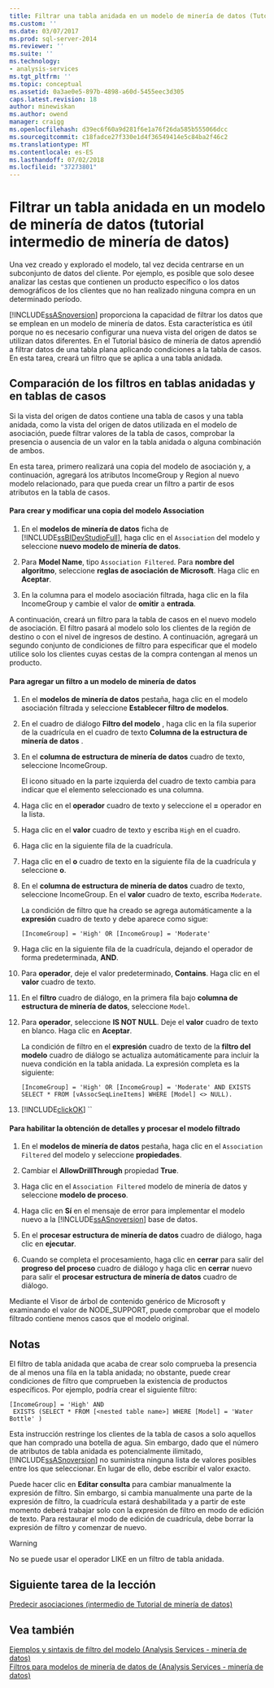 ```yaml
---
title: Filtrar una tabla anidada en un modelo de minería de datos (Tutorial de minería de datos intermedios) | Microsoft Docs
ms.custom: ''
ms.date: 03/07/2017
ms.prod: sql-server-2014
ms.reviewer: ''
ms.suite: ''
ms.technology:
- analysis-services
ms.tgt_pltfrm: ''
ms.topic: conceptual
ms.assetid: 0a3ae0e5-897b-4898-a60d-5455eec3d305
caps.latest.revision: 18
author: minewiskan
ms.author: owend
manager: craigg
ms.openlocfilehash: d39ec6f60a9d281f6e1a76f26da585b555066dcc
ms.sourcegitcommit: c18fadce27f330e1d4f36549414e5c84ba2f46c2
ms.translationtype: MT
ms.contentlocale: es-ES
ms.lasthandoff: 07/02/2018
ms.locfileid: "37273801"
---
```

# <a name="filtering-a-nested-table-in-a-mining-model-intermediate-data-mining-tutorial"></a>Filtrar un tabla anidada en un modelo de minería de datos (tutorial intermedio de minería de datos)
  Una vez creado y explorado el modelo, tal vez decida centrarse en un subconjunto de datos del cliente. Por ejemplo, es posible que solo desee analizar las cestas que contienen un producto específico o los datos demográficos de los clientes que no han realizado ninguna compra en un determinado período.  
  
 [!INCLUDE[ssASnoversion](../includes/ssasnoversion-md.md)] proporciona la capacidad de filtrar los datos que se emplean en un modelo de minería de datos. Esta característica es útil porque no es necesario configurar una nueva vista del origen de datos se utilizan datos diferentes. En el Tutorial básico de minería de datos aprendió a filtrar datos de una tabla plana aplicando condiciones a la tabla de casos. En esta tarea, creará un filtro que se aplica a una tabla anidada.  
  
## <a name="filters-on-nested-vs-case-tables"></a>Comparación de los filtros en tablas anidadas y en tablas de casos  
 Si la vista del origen de datos contiene una tabla de casos y una tabla anidada, como la vista del origen de datos utilizada en el modelo de asociación, puede filtrar valores de la tabla de casos, comprobar la presencia o ausencia de un valor en la tabla anidada o alguna combinación de ambos.  
  
 En esta tarea, primero realizará una copia del modelo de asociación y, a continuación, agregará los atributos IncomeGroup y Region al nuevo modelo relacionado, para que pueda crear un filtro a partir de esos atributos en la tabla de casos.  
  
#### <a name="to-create-and-modify-a-copy-of-the-association-model"></a>Para crear y modificar una copia del modelo Association  
  
1.  En el **modelos de minería de datos** ficha de [!INCLUDE[ssBIDevStudioFull](../includes/ssbidevstudiofull-md.md)], haga clic en el `Association` del modelo y seleccione **nuevo modelo de minería de datos**.  
  
2.  Para **Model Name**, tipo `Association Filtered`. Para **nombre del algoritmo**, seleccione **reglas de asociación de Microsoft**. Haga clic en **Aceptar**.  
  
3.  En la columna para el modelo asociación filtrada, haga clic en la fila IncomeGroup y cambie el valor de **omitir** a **entrada**.  
  
 A continuación, creará un filtro para la tabla de casos en el nuevo modelo de asociación. El filtro pasará al modelo solo los clientes de la región de destino o con el nivel de ingresos de destino. A continuación, agregará un segundo conjunto de condiciones de filtro para especificar que el modelo utilice solo los clientes cuyas cestas de la compra contengan al menos un producto.  
  
#### <a name="to-add-a-filter-to-a-mining-model"></a>Para agregar un filtro a un modelo de minería de datos  
  
1.  En el **modelos de minería de datos** pestaña, haga clic en el modelo asociación filtrada y seleccione **Establecer filtro de modelos**.  
  
2.  En el cuadro de diálogo **Filtro del modelo** , haga clic en la fila superior de la cuadrícula en el cuadro de texto **Columna de la estructura de minería de datos** .  
  
3.  En el **columna de estructura de minería de datos** cuadro de texto, seleccione IncomeGroup.  
  
     El icono situado en la parte izquierda del cuadro de texto cambia para indicar que el elemento seleccionado es una columna.  
  
4.  Haga clic en el **operador** cuadro de texto y seleccione el **=** operador en la lista.  
  
5.  Haga clic en el **valor** cuadro de texto y escriba `High` en el cuadro.  
  
6.  Haga clic en la siguiente fila de la cuadrícula.  
  
7.  Haga clic en el **o** cuadro de texto en la siguiente fila de la cuadrícula y seleccione **o**.  
  
8.  En el **columna de estructura de minería de datos** cuadro de texto, seleccione IncomeGroup. En el **valor** cuadro de texto, escriba `Moderate`.  
  
     La condición de filtro que ha creado se agrega automáticamente a la **expresión** cuadro de texto y debe aparece como sigue:  
  
     `[IncomeGroup] = 'High' OR [IncomeGroup] = 'Moderate'`  
  
9. Haga clic en la siguiente fila de la cuadrícula, dejando el operador de forma predeterminada, **AND**.  
  
10. Para **operador**, deje el valor predeterminado, **Contains**. Haga clic en el **valor** cuadro de texto.  
  
11. En el **filtro** cuadro de diálogo, en la primera fila bajo **columna de estructura de minería de datos**, seleccione `Model`.  
  
12. Para **operador**, seleccione **IS NOT NULL**. Deje el **valor** cuadro de texto en blanco. Haga clic en **Aceptar**.  
  
     La condición de filtro en el **expresión** cuadro de texto de la **filtro del modelo** cuadro de diálogo se actualiza automáticamente para incluir la nueva condición en la tabla anidada. La expresión completa es la siguiente:  
  
     `[IncomeGroup] = 'High' OR [IncomeGroup] = 'Moderate' AND EXISTS SELECT * FROM [vAssocSeqLineItems] WHERE [Model] <> NULL).`  
  
13. [!INCLUDE[clickOK](../includes/clickok-md.md)] ``  
  
#### <a name="to-enable-drillthrough-and-to-process-the-filtered-model"></a>Para habilitar la obtención de detalles y procesar el modelo filtrado  
  
1.  En el **modelos de minería de datos** pestaña, haga clic en el `Association Filtered` del modelo y seleccione **propiedades**.  
  
2.  Cambiar el **AllowDrillThrough** propiedad **True**.  
  
3.  Haga clic en el `Association Filtered` modelo de minería de datos y seleccione **modelo de proceso**.  
  
4.  Haga clic en **Sí** en el mensaje de error para implementar el modelo nuevo a la [!INCLUDE[ssASnoversion](../includes/ssasnoversion-md.md)] base de datos.  
  
5.  En el **procesar estructura de minería de datos** cuadro de diálogo, haga clic en **ejecutar**.  
  
6.  Cuando se completa el procesamiento, haga clic en **cerrar** para salir del **progreso del proceso** cuadro de diálogo y haga clic en **cerrar** nuevo para salir el **procesar estructura de minería de datos**  cuadro de diálogo.  
  
 Mediante el Visor de árbol de contenido genérico de Microsoft y examinando el valor de NODE_SUPPORT, puede comprobar que el modelo filtrado contiene menos casos que el modelo original.  
  
## <a name="remarks"></a>Notas  
 El filtro de tabla anidada que acaba de crear solo comprueba la presencia de al menos una fila en la tabla anidada; no obstante, puede crear condiciones de filtro que comprueben la existencia de productos específicos.  Por ejemplo, podría crear el siguiente filtro:  
  
```  
[IncomeGroup] = 'High' AND  
 EXISTS (SELECT * FROM [<nested table name>] WHERE [Model] = 'Water Bottle' )   
```  
  
 Esta instrucción restringe los clientes de la tabla de casos a solo aquellos que han comprado una botella de agua. Sin embargo, dado que el número de atributos de tabla anidada es potencialmente ilimitado, [!INCLUDE[ssASnoversion](../includes/ssasnoversion-md.md)] no suministra ninguna lista de valores posibles entre los que seleccionar. En lugar de ello, debe escribir el valor exacto.  
  
 Puede hacer clic en **Editar consulta** para cambiar manualmente la expresión de filtro. Sin embargo, si cambia manualmente una parte de la expresión de filtro, la cuadrícula estará deshabilitada y a partir de este momento deberá trabajar solo con la expresión de filtro en modo de edición de texto. Para restaurar el modo de edición de cuadrícula, debe borrar la expresión de filtro y comenzar de nuevo.  
  
> [!WARNING]  
>  No se puede usar el operador LIKE en un filtro de tabla anidada.  
  
## <a name="next-task-in-lesson"></a>Siguiente tarea de la lección  
 [Predecir asociaciones &#40;intermedio de Tutorial de minería de datos&#41;](../../2014/tutorials/predicting-associations-intermediate-data-mining-tutorial.md)  
  
## <a name="see-also"></a>Vea también  
 [Ejemplos y sintaxis de filtro del modelo &#40;Analysis Services - minería de datos&#41;](../../2014/analysis-services/data-mining/model-filter-syntax-and-examples-analysis-services-data-mining.md)   
 [Filtros para modelos de minería de datos de &#40;Analysis Services - minería de datos&#41;](../../2014/analysis-services/data-mining/filters-for-mining-models-analysis-services-data-mining.md)  
  
  
